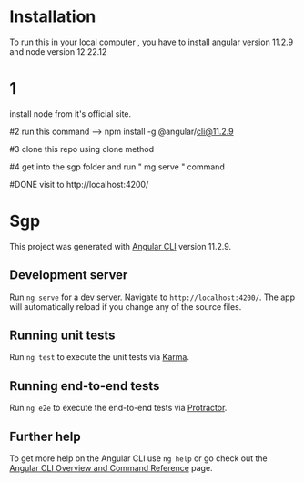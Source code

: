 # Installation 

To run this in your local computer , you have to install angular version 11.2.9 and node version 12.22.12

 # 1 
 install node from it's official site.

#2
  run this command --> npm install -g @angular/cli@11.2.9

#3
clone this repo using clone method 

#4
get into the sgp folder and run " mg serve " command

#DONE
visit to http://localhost:4200/

 


# Sgp

This project was generated with [Angular CLI](https://github.com/angular/angular-cli) version 11.2.9.

## Development server

Run `ng serve` for a dev server. Navigate to `http://localhost:4200/`. The app will automatically reload if you change any of the source files.


## Running unit tests

Run `ng test` to execute the unit tests via [Karma](https://karma-runner.github.io).

## Running end-to-end tests

Run `ng e2e` to execute the end-to-end tests via [Protractor](http://www.protractortest.org/).

## Further help

To get more help on the Angular CLI use `ng help` or go check out the [Angular CLI Overview and Command Reference](https://angular.io/cli) page.
